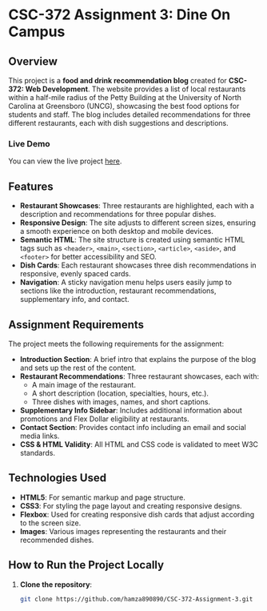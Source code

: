# CSC-372 Assignment 3: Dine On Campus

## Overview

This project is a **food and drink recommendation blog** created for **CSC-372: Web Development**. The website provides a list of local restaurants within a half-mile radius of the Petty Building at the University of North Carolina at Greensboro (UNCG), showcasing the best food options for students and staff. The blog includes detailed recommendations for three different restaurants, each with dish suggestions and descriptions.

### Live Demo
You can view the live project [here](https://hamza890890.github.io/CSC-372-Assignment-3/).

## Features

- **Restaurant Showcases**: Three restaurants are highlighted, each with a description and recommendations for three popular dishes.
- **Responsive Design**: The site adjusts to different screen sizes, ensuring a smooth experience on both desktop and mobile devices.
- **Semantic HTML**: The site structure is created using semantic HTML tags such as `<header>`, `<main>`, `<section>`, `<article>`, `<aside>`, and `<footer>` for better accessibility and SEO.
- **Dish Cards**: Each restaurant showcases three dish recommendations in responsive, evenly spaced cards.
- **Navigation**: A sticky navigation menu helps users easily jump to sections like the introduction, restaurant recommendations, supplementary info, and contact.

## Assignment Requirements

The project meets the following requirements for the assignment:
- **Introduction Section**: A brief intro that explains the purpose of the blog and sets up the rest of the content.
- **Restaurant Recommendations**: Three restaurant showcases, each with:
  - A main image of the restaurant.
  - A short description (location, specialties, hours, etc.).
  - Three dishes with images, names, and short captions.
- **Supplementary Info Sidebar**: Includes additional information about promotions and Flex Dollar eligibility at restaurants.
- **Contact Section**: Provides contact info including an email and social media links.
- **CSS & HTML Validity**: All HTML and CSS code is validated to meet W3C standards.

## Technologies Used

- **HTML5**: For semantic markup and page structure.
- **CSS3**: For styling the page layout and creating responsive designs.
- **Flexbox**: Used for creating responsive dish cards that adjust according to the screen size.
- **Images**: Various images representing the restaurants and their recommended dishes.

## How to Run the Project Locally

1. **Clone the repository**:
   ```bash
   git clone https://github.com/hamza890890/CSC-372-Assignment-3.git
